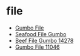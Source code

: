 # file

 * [Gumbo File](../../index/g/gumbo-file-11046.json)
 * [Seafood File Gumbo](../../index/s/seafood-file-gumbo.json)
 * [Beef File Gumbo 14278](../../index/b/beef-file-gumbo-14278.json)
 * [Gumbo File 11046](../../index/g/gumbo-file-11046.json)
